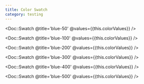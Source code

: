 ```yaml
---
title: Color Swatch
category: testing
---
```


<!-- <Doc::Swatch @title="blue-200" @values={{array "title1" "CSS Variable" "title2" "CSS Helper" }} /> -->

<Doc::Swatch @title='blue-50' @values={{this.colorValues}} />

<Doc::Swatch @title='blue-100' @values={{this.colorValues}} />

<Doc::Swatch @title='blue-200' @values={{this.colorValues}} />

<Doc::Swatch @title='blue-300' @values={{this.colorValues}} />

<Doc::Swatch @title='blue-400' @values={{this.colorValues}} />

<Doc::Swatch @title='blue-500' @values={{this.colorValues}} />
